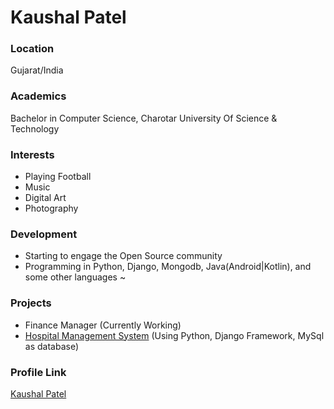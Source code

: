 # Kaushal Patel

### Location

Gujarat/India

### Academics

Bachelor in Computer Science, Charotar University Of Science & Technology

### Interests

- Playing Football
- Music
- Digital Art
- Photography 

### Development

- Starting to engage the Open Source community
- Programming in Python, Django, Mongodb, Java(Android|Kotlin), and some other languages ~

### Projects

- Finance Manager (Currently Working)
- [Hospital Management System](https://genetic.getlocalhost.com) (Using Python, Django Framework, MySql as database)

### Profile Link

[Kaushal Patel](https://github.com/mrkaushal)
